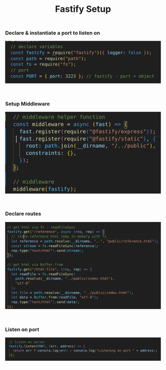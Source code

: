 <div style="text-align:center;width:100%;padding:.5rem 0">
<h1 >Fastify Setup</h1>
</div>
  <h3>Declare & instantiate a port to listen on</h3>
<div
  style="
    text-align: center;
    display: flex;
    flex-direction: column;
    align-items: start;
    justify-content: center;
  "
>
  <img src="./media/one.png" alt=""/>

  <hr style="width:75%;border:none;background:#fff; margin:1rem auto;"/>
</div>
<div
  style="
    text-align: center;
    display: flex;
    flex-direction: column;
    align-items: start;
    justify-content: center;
  "
>
  <h3>Setup Middleware</h3>
  <img src="./media/two.png" alt=""/>

  <hr style="width:75%;border:none;background:#fff; margin:1rem auto;"/>
</div>
<div
  style="
    text-align: center;
    display: flex;
    flex-direction: column;
    align-items: start;
    justify-content: center;
  "
>
  <h3>Declare routes</h3>
  <img src="./media/three.png" alt=""/>

  <hr style="width:75%;border:none;background:#fff; margin:1rem auto;"/>
</div>
<div
  style="
    text-align: center;
    display: flex;
    flex-direction: column;
    align-items: start;
    justify-content: center;
  "
>
  <h3>Listen on port</h3>
  <img src="./media/four.png" alt=""/>

  <hr style="width:75%;border:none;background:#fff; margin:1rem auto;"/>
</div>
